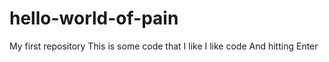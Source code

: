 # hello-world-of-pain
My first repository
This is some code that I like
I like code
And hitting Enter

